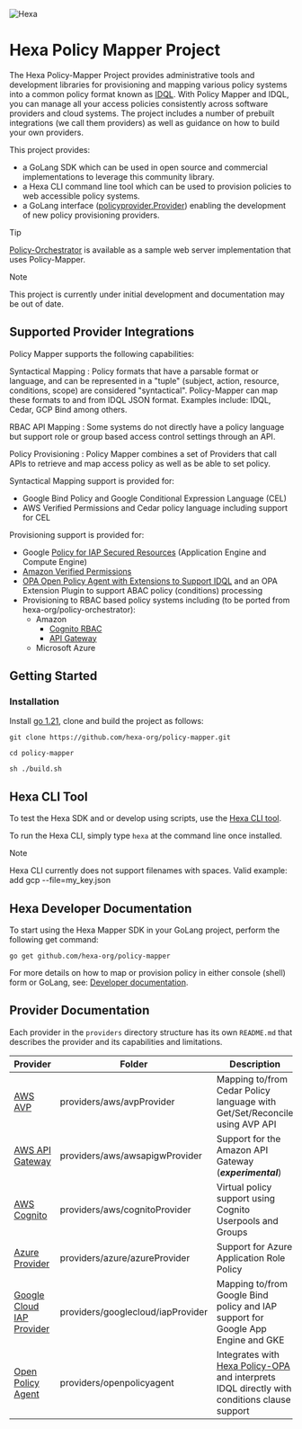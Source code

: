![Hexa](https://hexaorchestration.org/wp-content/themes/hexa/img/logo.svg)

# Hexa Policy Mapper Project

The Hexa Policy-Mapper Project provides administrative tools and development libraries for provisioning and mapping 
various policy systems into a common policy format known as [IDQL](https://github.com/hexa-org/policy/blob/main/specs/IDQL-core-specification.md). With Policy Mapper and IDQL, you can manage 
all your access policies consistently across software providers and cloud systems. The project includes a number of 
prebuilt integrations (we call them providers) as well as guidance on how to build your own providers.

This project provides:
* a GoLang SDK which can be used in open source and commercial implementations to leverage this community library.
* a Hexa CLI command line tool which can be used to provision policies to web accessible policy systems.
* a GoLang interface ([policyprovider.Provider](/api/policyprovider/platform_interface.go)) enabling the development of new policy provisioning providers.

> [!Tip]
> [Policy-Orchestrator](https://github.com/hexa-org/policy-orchestrator) is available as a sample web server implementation that uses Policy-Mapper.

> [!Note]
> This project is currently under initial development and documentation may be out of date.

## Supported Provider Integrations

Policy Mapper supports the following capabilities:

Syntactical Mapping
: Policy formats that have a parsable format or language, and can be represented in a "tuple" (subject, action, resource, conditions, scope) are considered "syntactical". Policy-Mapper can map these formats to and from IDQL JSON format. Examples include: IDQL, Cedar, GCP Bind among others.

RBAC API Mapping
: Some systems do not directly have a policy language but support role or group based access control settings through an API.

Policy Provisioning
: Policy Mapper combines a set of Providers that call APIs to retrieve and map access policy as well as be able to set policy.

Syntactical Mapping support is provided for:
* Google Bind Policy and Google Conditional Expression Language (CEL)
* AWS Verified Permissions and Cedar policy language including support for CEL

Provisioning support is provided for:
* Google [Policy for IAP Secured Resources](https://cloud.google.com/iap/docs/managing-access) (Application Engine and Compute Engine)
* [Amazon Verified Permissions](https://aws.amazon.com/verified-permissions/)
* [OPA Open Policy Agent with Extensions to Support IDQL](https://github.com/hexa-org/policy-opa) and an OPA Extension Plugin to support ABAC policy (conditions) processing
* Provisioning to RBAC based policy systems including (to be ported from hexa-org/policy-orchestrator):
  * Amazon
    * [Cognito RBAC](https://docs.aws.amazon.com/cognito/latest/developerguide/role-based-access-control.html)
    * [API Gateway](https://docs.aws.amazon.com/apigateway/latest/developerguide/apigateway-integrate-with-cognito.html)
  * Microsoft Azure

  
## Getting Started

### Installation

Install [go 1.21](https://go.dev), clone and build the project as follows:

```shell
git clone https://github.com/hexa-org/policy-mapper.git

cd policy-mapper

sh ./build.sh
```
## Hexa CLI Tool

To test the Hexa SDK and or develop using scripts, use the [Hexa CLI tool](docs/HexaAdmin.md).

To run the Hexa CLI, simply type `hexa` at the command line once installed.

> [!Note]
> Hexa CLI currently does not support filenames with spaces. Valid example: add gcp --file=my_key.json

## Hexa Developer Documentation

To start using the Hexa Mapper SDK in your GoLang project, perform the following get command:
```shell
go get github.com/hexa-org/policy-mapper
```
For more details on how to map or provision policy in either console (shell) form or GoLang, see: [Developer documentation](docs/Developer.md).

## Provider Documentation

Each provider in the `providers` directory structure has its own `README.md` that describes the provider and its capabilities and limitations.

| Provider                                                                 | Folder                            | Description                                                                                                                           | Type             | Support     |
|--------------------------------------------------------------------------|-----------------------------------|---------------------------------------------------------------------------------------------------------------------------------------|------------------|-------------|
| [AWS AVP](providers/aws/avpProvider/README.md)                           | providers/aws/avpProvider         | Mapping to/from Cedar Policy language with Get/Set/Reconcile using AVP API                                                            | Syntactic Map    | SDK,Console |
| [AWS API Gateway](providers/aws/awsapigwProvider/README.md)              | providers/aws/awsapigwProvider    | Support for the Amazon API Gateway (**_experimental_**)                                                                               | RBAC             | SDK,Console |
| [AWS Cognito](providers/aws/cognitoProvider/README.md)                   | providers/aws/cognitoProvider     | Virtual policy support using Cognito Userpools and Groups                                                                             | RBAC             | SDK,Console |
| [Azure Provider](providers/azure/azureProvider/README.md)                | providers/azure/azureProvider     | Support for Azure Application Role Policy                                                                                             | RBAC             | SDK,Console |
| [Google Cloud IAP Provider](providers/googlecloud/iapProvider/README.md) | providers/googlecloud/iapProvider | Mapping to/from Google Bind policy and IAP support for Google App Engine and GKE                                                      | Syntactic Map    | SDK,Console |
| [Open Policy Agent](providers/openpolicyagent/README.md)                 | providers/openpolicyagent         | Integrates with [Hexa Policy-OPA](https://github.com/hexa-org/policy-opa) and interprets IDQL directly with conditions clause support | IDQL Interpreter | SDK,Console |




